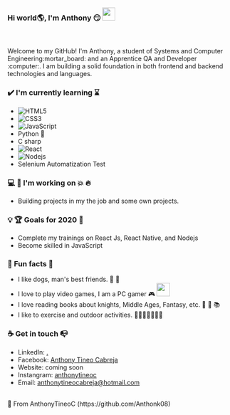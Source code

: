 ### Hi world🌎, I'm Anthony :smirk: <img src="https://github.com/TheDudeThatCode/TheDudeThatCode/blob/master/Assets/Hi.gif" width="29px">
<br>
<br>
Welcome to my GitHub! I'm Anthony, a student of Systems and Computer Engineering:mortar_board: and an Apprentice QA and Developer :computer:. I am building a solid foundation in both frontend and backend technologies and languages.

### ✔️ I'm currently learning :hourglass:
- ![HTML5](https://img.shields.io/badge/-HTML5-%23E44D27?style=flat-square&logo=html5&logoColor=ffffff)                                          
- ![CSS3](https://img.shields.io/badge/-CSS3-%231572B6?style=flat-square&logo=css3)
- ![JavaScript](https://img.shields.io/badge/-JavaScript-%23F7DF1C?style=flat-square&logo=javascript&logoColor=000000&labelColor=%23F7DF1C&color=%23FFCE5A)
- Python 🐍
- C sharp
- ![React](https://img.shields.io/badge/-React-%23282C34?style=flat-square&logo=react)
- ![Nodejs](https://img.shields.io/badge/-Nodejs-black?style=flat-square&logo=Node.js)
- Selenium Automatization Test

### 💻 :boy: I'm working on :collision: :fire:
- Building projects in my the job and some own projects.

### 💡 :trophy: Goals for 2020 :100:
- Complete my trainings on React Js, React Native, and Nodejs
- Become skilled in JavaScript

### 🌴 Fun facts 👀
- I like dogs, man's best friends. :wolf: :dog:
- I love to play video games, I am a PC gamer :video_game: <img src="https://github.com/TheDudeThatCode/TheDudeThatCode/blob/master/Assets/Mario_Hello_Big.gif" width="30px">
- I love reading books about knights, Middle Ages, Fantasy, etc. :blue_book: :green_book: :books:
- I like to exercise and outdoor activities. 🏃⛹️‍♂️🏋🏼‍♂️:muscle:

### ☕ Get in touch :mailbox_with_no_mail:
- LinkedIn: <a href = "">.</a>
- Facebook: <a href = "https://www.facebook.com/anthony.tineocabreja/">Anthony Tineo Cabreja</a>
- Website: coming soon
- Instangram: <a href = "https://www.instagram.com/anthonytineoc/">anthonytineoc</a>
- Email: anthonytineocabreja@hotmail.com
<br>
🚀 From AnthonyTineoC (https://github.com/Anthonk08)
